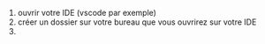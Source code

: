1. ouvrir votre IDE (vscode par exemple)
2. créer un dossier sur votre bureau que vous ouvrirez sur votre IDE
3. 
